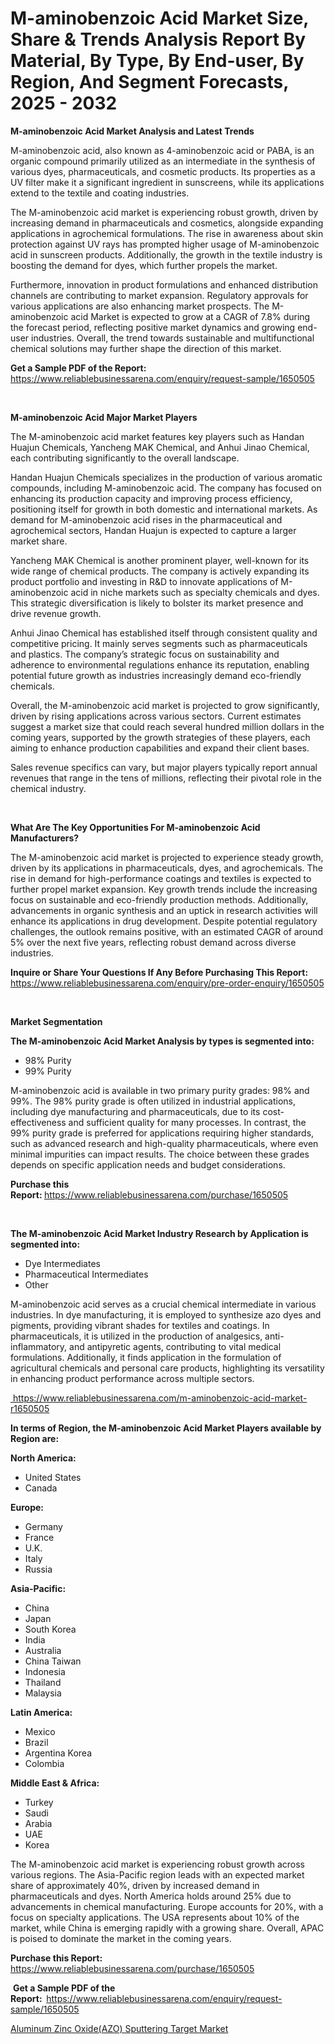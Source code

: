 <p><h1>M-aminobenzoic Acid Market Size, Share & Trends Analysis Report By Material, By Type, By End-user, By Region, And Segment Forecasts, 2025 - 2032</h1></p><p><strong>M-aminobenzoic Acid Market Analysis and Latest Trends</strong></p>
<p><p>M-aminobenzoic acid, also known as 4-aminobenzoic acid or PABA, is an organic compound primarily utilized as an intermediate in the synthesis of various dyes, pharmaceuticals, and cosmetic products. Its properties as a UV filter make it a significant ingredient in sunscreens, while its applications extend to the textile and coating industries.</p><p>The M-aminobenzoic acid market is experiencing robust growth, driven by increasing demand in pharmaceuticals and cosmetics, alongside expanding applications in agrochemical formulations. The rise in awareness about skin protection against UV rays has prompted higher usage of M-aminobenzoic acid in sunscreen products. Additionally, the growth in the textile industry is boosting the demand for dyes, which further propels the market.</p><p>Furthermore, innovation in product formulations and enhanced distribution channels are contributing to market expansion. Regulatory approvals for various applications are also enhancing market prospects. The M-aminobenzoic acid Market is expected to grow at a CAGR of 7.8% during the forecast period, reflecting positive market dynamics and growing end-user industries. Overall, the trend towards sustainable and multifunctional chemical solutions may further shape the direction of this market.</p></p>
<p><strong>Get a Sample PDF of the Report:&nbsp;</strong> <a href="https://www.reliablebusinessarena.com/enquiry/request-sample/1650505?utm_campaign=3115&utm_medium=2&utm_source=Github&utm_content=ia&utm_term=23032025&utm_id=m-aminobenzoic-acid">https://www.reliablebusinessarena.com/enquiry/request-sample/1650505</a></p>
<p>&nbsp;</p>
<p><strong>M-aminobenzoic Acid Major Market Players</strong></p>
<p><p>The M-aminobenzoic acid market features key players such as Handan Huajun Chemicals, Yancheng MAK Chemical, and Anhui Jinao Chemical, each contributing significantly to the overall landscape. </p><p>Handan Huajun Chemicals specializes in the production of various aromatic compounds, including M-aminobenzoic acid. The company has focused on enhancing its production capacity and improving process efficiency, positioning itself for growth in both domestic and international markets. As demand for M-aminobenzoic acid rises in the pharmaceutical and agrochemical sectors, Handan Huajun is expected to capture a larger market share.</p><p>Yancheng MAK Chemical is another prominent player, well-known for its wide range of chemical products. The company is actively expanding its product portfolio and investing in R&D to innovate applications of M-aminobenzoic acid in niche markets such as specialty chemicals and dyes. This strategic diversification is likely to bolster its market presence and drive revenue growth.</p><p>Anhui Jinao Chemical has established itself through consistent quality and competitive pricing. It mainly serves segments such as pharmaceuticals and plastics. The company’s strategic focus on sustainability and adherence to environmental regulations enhance its reputation, enabling potential future growth as industries increasingly demand eco-friendly chemicals.</p><p>Overall, the M-aminobenzoic acid market is projected to grow significantly, driven by rising applications across various sectors. Current estimates suggest a market size that could reach several hundred million dollars in the coming years, supported by the growth strategies of these players, each aiming to enhance production capabilities and expand their client bases. </p><p>Sales revenue specifics can vary, but major players typically report annual revenues that range in the tens of millions, reflecting their pivotal role in the chemical industry.</p></p>
<p>&nbsp;</p>
<p><strong>What Are The Key Opportunities For M-aminobenzoic Acid Manufacturers?</strong></p>
<p><p>The M-aminobenzoic acid market is projected to experience steady growth, driven by its applications in pharmaceuticals, dyes, and agrochemicals. The rise in demand for high-performance coatings and textiles is expected to further propel market expansion. Key growth trends include the increasing focus on sustainable and eco-friendly production methods. Additionally, advancements in organic synthesis and an uptick in research activities will enhance its applications in drug development. Despite potential regulatory challenges, the outlook remains positive, with an estimated CAGR of around 5% over the next five years, reflecting robust demand across diverse industries.</p></p>
<p><strong>Inquire or Share Your Questions If Any Before Purchasing This Report:</strong> <a href="https://www.reliablebusinessarena.com/enquiry/pre-order-enquiry/1650505?utm_campaign=3115&utm_medium=2&utm_source=Github&utm_content=ia&utm_term=23032025&utm_id=m-aminobenzoic-acid">https://www.reliablebusinessarena.com/enquiry/pre-order-enquiry/1650505</a></p>
<p>&nbsp;</p>
<p><strong>Market Segmentation</strong></p>
<p><strong>The M-aminobenzoic Acid Market Analysis by types is segmented into:</strong></p>
<p><ul><li>98% Purity</li><li>99% Purity</li></ul></p>
<p><p>M-aminobenzoic acid is available in two primary purity grades: 98% and 99%. The 98% purity grade is often utilized in industrial applications, including dye manufacturing and pharmaceuticals, due to its cost-effectiveness and sufficient quality for many processes. In contrast, the 99% purity grade is preferred for applications requiring higher standards, such as advanced research and high-quality pharmaceuticals, where even minimal impurities can impact results. The choice between these grades depends on specific application needs and budget considerations.</p></p>
<p><strong>Purchase this Report:&nbsp;</strong><a href="https://www.reliablebusinessarena.com/purchase/1650505?utm_campaign=3115&utm_medium=2&utm_source=Github&utm_content=ia&utm_term=23032025&utm_id=m-aminobenzoic-acid">https://www.reliablebusinessarena.com/purchase/1650505</a></p>
<p>&nbsp;</p>
<p><strong>The M-aminobenzoic Acid Market Industry Research by Application is segmented into:</strong></p>
<p><ul><li>Dye Intermediates</li><li>Pharmaceutical Intermediates</li><li>Other</li></ul></p>
<p><p>M-aminobenzoic acid serves as a crucial chemical intermediate in various industries. In dye manufacturing, it is employed to synthesize azo dyes and pigments, providing vibrant shades for textiles and coatings. In pharmaceuticals, it is utilized in the production of analgesics, anti-inflammatory, and antipyretic agents, contributing to vital medical formulations. Additionally, it finds application in the formulation of agricultural chemicals and personal care products, highlighting its versatility in enhancing product performance across multiple sectors.</p></p>
<p><a href="https://www.reliablebusinessarena.com/m-aminobenzoic-acid-market-r1650505?utm_campaign=3115&utm_medium=2&utm_source=Github&utm_content=ia&utm_term=23032025&utm_id=m-aminobenzoic-acid">&nbsp;https://www.reliablebusinessarena.com/m-aminobenzoic-acid-market-r1650505</a></p>
<p><strong>In terms of Region, the M-aminobenzoic Acid Market Players available by Region are:</strong></p>
<p>
    <p> <strong> North America: </strong>
        <ul>
            <li>United States</li>
            <li>Canada</li>
        </ul>
        </p> 
    <p> <strong> Europe: </strong>
        <ul>
            <li>Germany</li>
            <li>France</li>
            <li>U.K.</li>
            <li>Italy</li>
            <li>Russia</li>
        </ul>
        </p> 
    <p> <strong> Asia-Pacific: </strong>
        <ul>
            <li>China</li>
            <li>Japan</li>
            <li>South Korea</li>
            <li>India</li>
            <li>Australia</li>
            <li>China Taiwan</li>
            <li>Indonesia</li>
            <li>Thailand</li>
            <li>Malaysia</li>
        </ul>
        </p> 
    <p> <strong> Latin America: </strong>
        <ul>
            <li>Mexico</li>
            <li>Brazil</li>
            <li>Argentina Korea</li>
            <li>Colombia</li>
        </ul>
        </p> 
    <p> <strong> Middle East & Africa: </strong>
        <ul>
            <li>Turkey</li>
            <li>Saudi</li>
            <li>Arabia</li>
            <li>UAE</li>
            <li>Korea</li>
        </ul>
    </p>
    </p>
<p><p>The M-aminobenzoic acid market is experiencing robust growth across various regions. The Asia-Pacific region leads with an expected market share of approximately 40%, driven by increased demand in pharmaceuticals and dyes. North America holds around 25% due to advancements in chemical manufacturing. Europe accounts for 20%, with a focus on specialty applications. The USA represents about 10% of the market, while China is emerging rapidly with a growing share. Overall, APAC is poised to dominate the market in the coming years.</p></p>
<p><strong>Purchase this Report: </strong><a href="https://www.reliablebusinessarena.com/purchase/1650505?utm_campaign=3115&utm_medium=2&utm_source=Github&utm_content=ia&utm_term=23032025&utm_id=m-aminobenzoic-acid">https://www.reliablebusinessarena.com/purchase/1650505</a></p>
<p>&nbsp;<strong>Get a Sample PDF of the Report:&nbsp;&nbsp;</strong><a href="https://www.reliablebusinessarena.com/enquiry/request-sample/1650505?utm_campaign=3115&utm_medium=2&utm_source=Github&utm_content=ia&utm_term=23032025&utm_id=m-aminobenzoic-acid">https://www.reliablebusinessarena.com/enquiry/request-sample/1650505</a></p>
<p><strong></strong></p>
<p><p><a href="https://github.com/sirayedantte/Market-Research-Report-List-1/blob/main/aluminum-zinc-oxideazo-sputtering-target-market.md?utm_campaign=3115&utm_medium=2&utm_source=Github&utm_content=ia&utm_term=23032025&utm_id=m-aminobenzoic-acid">Aluminum Zinc Oxide(AZO) Sputtering Target Market</a></p></p>